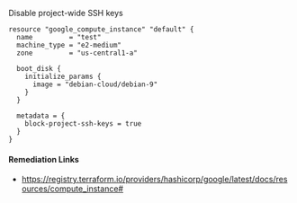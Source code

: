 
Disable project-wide SSH keys

```hcl
resource "google_compute_instance" "default" {
  name         = "test"
  machine_type = "e2-medium"
  zone         = "us-central1-a"

  boot_disk {
    initialize_params {
      image = "debian-cloud/debian-9"
    }
  }

  metadata = {
    block-project-ssh-keys = true
  }
}
```

#### Remediation Links
 - https://registry.terraform.io/providers/hashicorp/google/latest/docs/resources/compute_instance#

